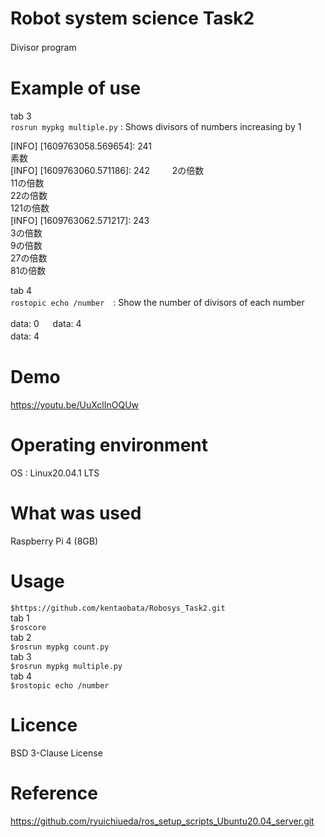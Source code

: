# Robot system science Task2   
Divisor program 　

# Example of use     

tab 3  
`rosrun mypkg multiple.py` : Shows divisors of numbers increasing by 1  

[INFO] [1609763058.569654]: 241  
素数  
[INFO] [1609763060.571186]: 242  　　
2の倍数　　  
11の倍数　　  
22の倍数　　  
121の倍数　　  
[INFO] [1609763062.571217]: 243　　  
3の倍数　　  
9の倍数　　  
27の倍数　　  
81の倍数　　  

tab 4  
`rostopic echo /number`　: Show the number of divisors of each number  

data: 0    　
data: 4  
data: 4    　

# Demo  
https://youtu.be/UuXclInOQUw

# Operating environment  
OS : Linux20.04.1 LTS  

# What was used  
Raspberry Pi 4 (8GB)  

# Usage
`$https://github.com/kentaobata/Robosys_Task2.git`   
 tab 1  
 `$roscore`  
 tab 2  
 `$rosrun mypkg count.py`  
 tab 3  
 `$rosrun mypkg multiple.py`  
 tab 4  
 `$rostopic echo /number`  
 
 # Licence  
 BSD 3-Clause License  
 
 # Reference
 https://github.com/ryuichiueda/ros_setup_scripts_Ubuntu20.04_server.git
 
 

 
